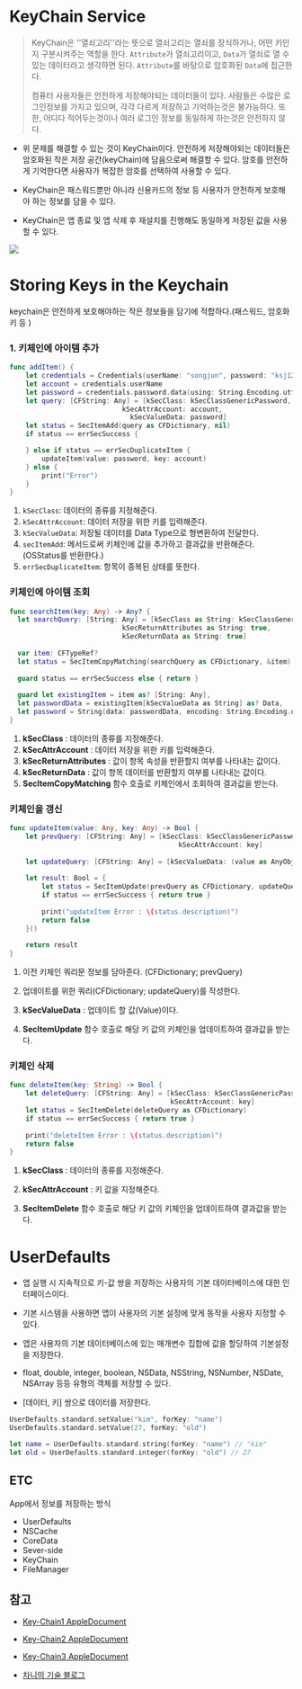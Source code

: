# KeyChain Service 

> KeyChain은 ''열쇠고리''라는 뜻으로 열쇠고리는 열쇠를 장식하거나, 어떤 키인지 구분시켜주는 역할을 한다.   `Attribute`가 열쇠고리이고, `Data`가 열쇠로 열 수 있는 데이터라고 생각하면 된다. `Attribute`를 바탕으로 암호화된 `Data`에 접근한다.
>
> 컴퓨터 사용자들은 안전하게 저장해야되는 데이터들이 있다. 사람들은 수많은 로그인정보를 가지고 있으며, 각각 다르게 저장하고 기억하는것은 불가능하다. 또한, 어디다 적어두는것이나 여러 로그인 정보를 동일하게 하는것은 안전하지 않다.

- 위 문제를 해결할 수 있는 것이 KeyChain이다. 안전하게 저장해야되는 데이터들은 암호화된 작은 저장 공간(keyChain)에 담음으로써 해결할 수 있다. 암호를 안전하게 기억한다면 사용자가 복잡한 암호를 선택하여 사용할 수 있다.

- KeyChain은 패스워드뿐만 아니라 신용카드의 정보 등 사용자가 안전하게 보호해야 하는 정보를 담을 수 있다.

- KeyChain은 앱 종료 및 앱 삭제 후 재설치를 진행해도 동일하게 저장된 값을 사용할 수 있다.

![](https://i.imgur.com/YpedVY8.png)





# Storing Keys in the Keychain

keychain은 안전하게 보호해야하는 작은 정보들을 담기에 적합하다.(패스워드, 암호화 키 등 )



### 1. 키체인에 아이템 추가

```swift
func addItem() {
    let credentials = Credentials(userName: "songjun", password: "ksj123")
    let account = credentials.userName
    let password = credentials.password.data(using: String.Encoding.utf8)!
    let query: [CFString: Any] = [kSecClass: kSecClassGenericPassword,
                            kSecAttrAccount: account,
                              kSecValueData: password]
    let status = SecItemAdd(query as CFDictionary, nil)
    if status == errSecSuccess {

    } else if status == errSecDuplicateItem {
        updateItem(value: password, key: account)
    } else {
        print("Error")
    }
}
```

1. `kSecClass`: 데이터의 종류를 지정해준다.
2. `kSecAttrAccount`: 데이터 저장을 위한 키를 입력해준다.
3. `kSecValueData`: 저장될 데이터를 Data Type으로 형변환하여 전달한다.
4. `secItemAdd`: 메서드로써 키체인에 값을 추가하고 결과값을 반환해준다. (OSStatus를 반환한다.)
5. `errSecDuplicateItem`: 항목이 중복된 상태를 뜻한다.



### 키체인에 아이템 조회

```swift
func searchItem(key: Any) -> Any? {
  let searchQuery: [String: Any] = [kSecClass as String: kSecClassGenericPassword,
                            kSecReturnAttributes as String: true,
                            kSecReturnData as String: true]
  
  var item: CFTypeRef?
  let status = SecItemCopyMatching(searchQuery as CFDictionary, &item)
  
  guard status == errSecSuccess else { return }
  
  guard let existingItem = item as? [String: Any],
  let passwordData = existingItem[kSecValueData as String] as? Data,
  let password = String(data: passwordData, encoding: String.Encoding.utf8)
}
```

1. **kSecClass** : 데이터의 종류를 지정해준다. 
2. **kSecAttrAccount** : 데이터 저장을 위한 키를 입력해준다.
3. **kSecReturnAttributes** : 값이 항목 속성을 반환할지 여부를 나타내는 값이다.
4. **kSecReturnData** : 값이 항목 데이터를 반환할지 여부를 나타내는 값이다.
5. **SecItemCopyMatching** 함수 호출로 키체인에서 조회하여 결과값을 받는다.



### 키체인을 갱신

```swift
func updateItem(value: Any, key: Any) -> Bool {
    let prevQuery: [CFString: Any] = [kSecClass: kSecClassGenericPassword,
                                          kSecAttrAccount: key]
  
    let updateQuery: [CFString: Any] = [kSecValueData: (value as AnyObject).data(using: String.Encoding.utf8.rawValue) as Any]
    
    let result: Bool = {
        let status = SecItemUpdate(prevQuery as CFDictionary, updateQuery as CFDictionary)
        if status == errSecSuccess { return true }
        
        print("updateItem Error : \(status.description)")
        return false
    }()
    
    return result
}

```

1. 이전 키체인 쿼리문 정보를 담아준다. (CFDictionary; prevQuery)

2. 업데이트를 위한 쿼리(CFDictionary; updateQuery)를 작성한다.

3. **kSecValueData** : 업데이트 할 값(Value)이다.

4. **SecItemUpdate** 함수 호출로 해당 키 값의 키체인을 업데이트하여 결과값을 받는다.



### 키체인 삭제

```swift
func deleteItem(key: String) -> Bool {
    let deleteQuery: [CFString: Any] = [kSecClass: kSecClassGenericPassword,
                                        kSecAttrAccount: key]
    let status = SecItemDelete(deleteQuery as CFDictionary)
    if status == errSecSuccess { return true }
    
    print("deleteItem Error : \(status.description)")
    return false
}
```

1. **kSecClass** : 데이터의 종류를 지정해준다. 
2. **kSecAttrAccount** : 키 값을 지정해준다.

3. **SecItemDelete** 함수 호출로 해당 키 값의 키체인을 업데이트하여 결과값을 받는다.





# UserDefaults

- 앱 실행 시 지속적으로 키-값 쌍을 저장하는 사용자의 기본 데이터베이스에 대한 인터페이스이다.

- 기본 시스템을 사용하면 앱이 사용자의 기본 설정에 맞게 동작을 사용자 지정할 수 있다.
- 앱은 사용자의 기본 데이터베이스에 있는 매개변수 집합에 값을 할당하여 기본설정을 저장한다.
- float, double, integer, boolean, NSData, NSString, NSNumber, NSDate, NSArray 등등 유형의 객체를 저장할 수 있다.
- [데이터, 키] 쌍으로 데이터를 저장한다.

```swift
UserDefaults.standard.setValue("kim", forKey: "name")
UserDefaults.standard.setValue(27, forKey: "old")

let name = UserDefaults.standard.string(forKey: "name") // "kim"
let old = UserDefaults.standard.integer(forKey: "old") // 27
```





## ETC

App에서 정보를 저장하는 방식

- UserDefaults
- NSCache
- CoreData
- Sever-side
- KeyChain
- FileManager



## 참고

- [Key-Chain1 AppleDocument](https://developer.apple.com/documentation/security/keychain_services/keychain_items/adding_a_password_to_the_keychain)
- [Key-Chain2 AppleDocument](https://developer.apple.com/documentation/security/keychain_services/keychain_items/searching_for_keychain_items)
- [Key-Chain3 AppleDocument](https://developer.apple.com/documentation/security/keychain_services/keychain_items/updating_and_deleting_keychain_items)

- [차니의 기술 블로그](https://dvlpr-chan.tistory.com/27)



